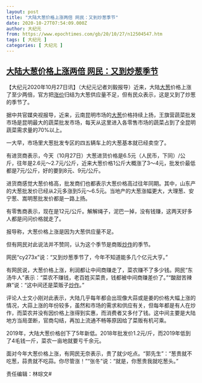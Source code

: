 ```yaml
---
layout: post
title: "大陆大葱价格上涨两倍 网民：又到炒葱季节"
date: 2020-10-27T07:54:09.000Z
author: 大纪元
from: https://www.epochtimes.com/gb/20/10/27/n12504547.htm
tags: [ 大纪元 ]
categories: [ 大纪元 ]
---
```

<!--1603785249000-->
[大陆大葱价格上涨两倍 网民：又到炒葱季节](https://www.epochtimes.com/gb/20/10/27/n12504547.htm)
------

<div>
<p>【大纪元2020年10月27日讯】（大纪元记者刘毅报导）近来，大陆<a href="https://www.epochtimes.com/gb/tag/%E5%A4%A7%E8%91%B1.html">大葱</a>价格上涨了至少两倍，官方把<a href="https://www.epochtimes.com/gb/tag/%E6%B6%A8%E4%BB%B7.html">涨价</a>归结为大葱供应量不足，但有民众表示，这是又到了炒葱的季节了。</p><p>据中共官媒央视报导，近来，云南昆明市场的<a href="https://www.epochtimes.com/gb/tag/%E5%A4%A7%E8%91%B1.html">大葱</a>价格持续上扬，王旗营蔬菜批发市场是昆明最大的蔬菜批发市场，每天从这里进入各零售市场的蔬菜占到了全昆明蔬菜需求量的70%以上。</p><p>一大早，市场里大葱批发专区的四五辆车上的大葱基本就已经卖空了。</p><p>有进货商表示，今天（10月27日）大葱进货价格是6.5元（人民币，下同）/公斤，往年是2.6元～2.7元/公斤，近来大葱价格1公斤大概涨了3～4元，批发价最低都是7元/公斤，好的要到8元、9元/公斤。</p><p>进货商感觉大葱价格高，批发商们也都表示大葱价格高过往年同期。其中，山东产的大葱批发价已经从2元多涨到5元～6.5元。当地产的大葱涨幅更大，大理葱、安宁葱、嵩明葱批发价都是一路上扬。</p><p>有零售商表示，现在是12元/公斤。解解绳子，泥巴一掉，没有钱赚，这两天好多人都是问问价格就走了。</p><p>报导称，大葱价格上涨是因为大葱供应量不足。</p><p>但有网民对此说法并不赞同，认为这个季节是商贩<a href="https://www.epochtimes.com/gb/tag/%E7%82%92%E4%BD%9C.html">炒作</a>的季节。</p><p>网民“cy273x”说：“又到炒葱季节了，今年不知道能多几个亿元大亨。”</p><p>有网民说，大葱价格上涨，利润都让中间商赚走了，菜农赚不了多少钱。网民“东汤牛人”表示：“菜农不赚钱，老百姓买菜贵，钱都被中间商赚差价了。”“酸甜苦辣麻”说：“这中间还是菜贩子<a href="https://www.epochtimes.com/gb/tag/%E7%82%92%E4%BD%9C.html">炒作</a>。”</p><p>评论人士文小刚对此表示，大陆几乎每年都会出现像大蒜或是姜的价格大幅上涨的情况，大蒜上涨的年份较多，虽然和市场的需求和供应有关，但每年都是有人在炒作，而菜农并没有因价格上涨得到实惠，而消费者又多付了钱。这中间主要是大陆地方当局垄断，官商勾结，再加上流通不畅等原因给了菜贩有机可乘。</p><p>2019年，大陆大葱价格创下了5年新低。2018年批发价1.2元/斤，而2019年低到了4毛钱一斤，菜农一亩地就要亏千余元。</p><p>面对今年大葱价格上涨，有网民无奈表示，贵了就少吃点。“郭先生”：“葱贵就不吃葱，蒜贵就不吃蒜。你尽管涨！”“张冬”说：“就是，你葱贵我就吃葱头。”</p><p>责任编辑：林琮文#</p>
</div>
